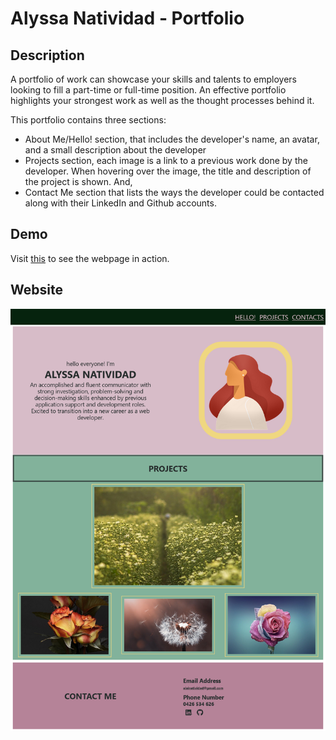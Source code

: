 # Alyssa Natividad - Portfolio

## Description

A portfolio of work can showcase your skills and talents to employers looking to fill a part-time or full-time position. An effective portfolio highlights your strongest work as well as the thought processes behind it.

This portfolio contains three sections:

- About Me/Hello! section, that includes the developer's name, an avatar, and a small description about the developer
- Projects section, each image is a link to a previous work done by the developer. When hovering over the image, the title and description of the project is shown. And,
- Contact Me section that lists the ways the developer could be contacted along with their LinkedIn and Github accounts.

## Demo

Visit [this](https://alainatividad.github.io/Portfolio-Web-Alyssa-Natividad/) to see the webpage in action.

## Website

![The webpage includes a navigation bar, an introduction section, images linking to several projects, and contact information at the bottom of the page.](./assets/images/webpage.png)
